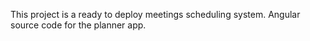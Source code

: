 This project is a ready to deploy meetings scheduling system.
Angular source code for the planner app.
